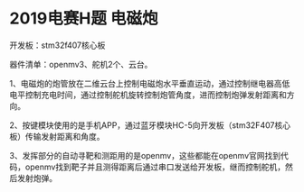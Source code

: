 # 2019电赛H题  电磁炮

开发板：stm32f407核心板

器件清单：openmv3、舵机2个、云台。

1、电磁炮的炮管放在二维云台上控制电磁炮水平垂直运动，通过控制继电器高低电平控制充电时间，通过控制舵机旋转控制炮管角度，进而控制炮弹发射距离和方向。

2、按键模块使用的是手机APP，通过蓝牙模块HC-5向开发板（stm32F407核心板）传输发射距离和角度。

3、发挥部分的自动寻靶和测距用的是openmv，这些都能在openmv官网找到代码，openmv找到靶子并且测得距离后通过串口发送给开发板，继而控制舵机，然后发射炮弹。
